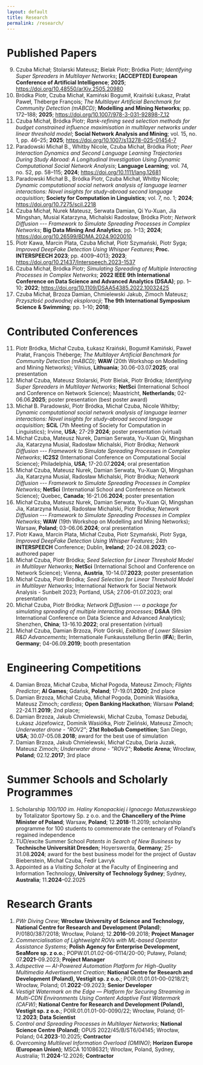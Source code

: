 ```yaml
---
layout: default
title: Research
permalink: /research/
---
```


# Published Papers

9. Czuba Michał; Stolarski Mateusz; Bielak Piotr; Bródka Piotr; _Identifying Super Spreaders in Multilayer Networks_; __[ACCEPTED] European Conference of Artificial Intelligence__; __2025__; https://doi.org/10.48550/arXiv.2505.20980
8. Bródka Piotr, Czuba Michał, Kamiński Bogumił, Kraiński Łukasz, Prałat Paweł, Théberge François; _The Multilayer Artificial Benchmark for Community Detection (mABCD)_; __Modelling and Mining Networks__; pp. 172–188; __2025__; https://doi.org/10.1007/978-3-031-92898-7_12
7. Czuba Michał, Bródka Piotr; _Rank-refining seed selection methods for budget constrained influence maximisation in multilayer networks under linear threshold model_; __Social Network Analysis and Mining__; vol. 15, no. 1, pp. 46–25; __2025__; https://doi.org/10.1007/s13278-025-01454-7
6. Paradowski Michał B., Whitby Nicole, Czuba Michał, Bródka Piotr; _Peer Interaction Dynamics and Second Language Learning Trajectories During Study Abroad: A Longitudinal Investigation Using Dynamic Computational Social Network Analysis_; __Language Learning__; vol. 74, no. S2, pp. 58–115; __2024__; https://doi.org/10.1111/lang.12681
5. Paradowski Michał B., Bródka Piotr, Czuba Michał, Whitby Nicole; _Dynamic computational social network analysis of language learner interactions: Novel insights for study-abroad second language acquisition_; __Society for Computation in Linguistics__; vol. 7, no. 1; __2024__; https://doi.org/10.7275/scil.2218
4. Czuba Michał, Nurek Mateusz, Serwata Damian, Qi Yu-Xuan, Jia Mingshan, Musial Katarzyna, Michalski Radosław, Bródka Piotr; _Network Diffusion --- Framework to Simulate Spreading Processes in Complex Networks_; __Big Data Mining And Analytics__; pp. 1–13; __2024__; https://doi.org/10.26599/BDMA.2024.9020010
3. Piotr Kawa, Marcin Plata, Czuba Michał, Piotr Szymański, Piotr Syga; _Improved DeepFake Detection Using Whisper Features_; __Proc. INTERSPEECH 2023__; pp. 4009–4013; __2023__; https://doi.org/10.21437/Interspeech.2023-1537
2. Czuba Michał, Bródka Piotr; _Simulating Spreading of Multiple Interacting Processes in Complex Networks_; __2022 IEEE 9th International Conference on Data Science and Advanced Analytics (DSAA)__; pp. 1–10; __2022__; https://doi.org/10.1109/DSAA54385.2022.10032425
1. Czuba Michał, Brzoza Damian, Chmielewski Jakub, Zimoch Mateusz; _Przyszłość podwodnej eksploracji_; __The 9th International Symposium Science & Swimming__; pp. 1–10; __2018__;

# Contributed Conferences

11.  Piotr Bródka, Michał Czuba, Łukasz Kraiński, Bogumił Kamiński, Paweł Prałat, François Théberge; _The Multilayer Artificial Benchmark for Community Detection (mABCD)_; __WAW__ (20th Workshop on Modelling and Mining Networks); Vilnius, __Lithuania__; 30.06-03.07.__2025__; oral presentation
10.  Michał Czuba, Mateusz Stolarski, Piotr Bielak, Piotr Bródka; _Identifying Super Spreaders in Multilayer Networks_; __NetSci__ (International School and Conference on Network Science); Maastricht, __Netherlands__; 02-06.06.__2025__; poster presentation (best poster award)
9.  Michał B. Paradowski, Piotr Bródka, Michał Czuba, Nicole Whitby; _Dynamic computational social network analysis of language learner interactions: Novel insights for study-abroad second language acquisition_; __SCiL__ (7th Meeting of Society for Computation in Linguistics); Irvine, __USA__; 27-29 __2024__; poster presentation (virtual)
8.  Michał Czuba, Mateusz Nurek, Damian Serwata, Yu-Xuan Qi, Mingshan Jia, Katarzyna Musial, Radosław Michalski, Piotr Bródka; _Network Diffusion --- Framework to Simulate Spreading Processes in Complex Networks_; __IC2S2__ (International Conference on Computational Social Science); Philadelphia, __USA__; 17-20.07.__2024__; oral presentation
7.  Michał Czuba, Mateusz Nurek, Damian Serwata, Yu-Xuan Qi, Mingshan Jia, Katarzyna Musial, Radosław Michalski, Piotr Bródka; _Network Diffusion --- Framework to Simulate Spreading Processes in Complex Networks_; __NetSci__ (International School and Conference on Network Science); Quebec, __Canada__; 16-21.06.__2024__; poster presentation
6.  Michał Czuba, Mateusz Nurek, Damian Serwata, Yu-Xuan Qi, Mingshan Jia, Katarzyna Musial, Radosław Michalski, Piotr Bródka; _Network Diffusion --- Framework to Simulate Spreading Processes in Complex Networks_; __WAW__ (19th Workshop on Modelling and Mining Networks); Warsaw, __Poland__; 03-06.06.__2024__; oral presentation
5.  Piotr Kawa, Marcin Plata, Michał Czuba, Piotr Szymański, Piotr Syga, _Improved DeepFake Detection Using Whisper Features_; 24th __INTERSPEECH__ Conference; Dublin, __Ireland__; 20-24.08.__2023__; co-authored paper
4.  Michał Czuba, Piotr Bródka; _Seed Selection for Linear Threshold Model in Multilayer Networks_; __NetSci__ (International School and Conference on Network Science); Vienna, __Austria__, 10-14.07.__2023__; poster presentation
3.  Michał Czuba, Piotr Bródka; _Seed Selection for Linear Threshold Model in Multilayer Networks_; International Network for Social Network Analysis - Sunbelt 2023; Portland, USA; 27.06-01.07.2023; oral presentation
2. Michał Czuba, Piotr Bródka; _Network Diffusion --- a package for simulating spreading of multiple interacting processes_; __DSAA__ (9th International Conference on Data Science and Advanced Analytics); Shenzhen, __China__; 13-16.10.__2022__; oral presentation (virtual)
1. Michał Czuba, Damian Brzoza, Piotr Górski, _Exibition of Lower Silesian R&D Advancements_; Internationale Funkausstellung Berlin (__IFA__); Berlin, __Germany__; 04-06.09.__2019__; booth presentation 

# Engineering Competitions

4. Damian Broza, Michał Czuba, Michał Pogoda, Mateusz Zimoch;  _Flights Predictor_; __AI Games__; Gdańsk, __Poland__; 17-19.01.__2020__; 2nd place
3. Damian Brzoza, Michał Czuba, Michał Pogoda, Dominik Wasiółka, Mateusz Zimoch; _cardless_; __Open Banking Hackathon__; Warsaw __Poland__; 22-24.11.__2019__; 2nd place; 
2. Damian Brzoza, Jakub Chmielewski, Michał Czuba, Tomasz Debudaj, Łukasz Józefowicz, Dominik Wasiółka, Piotr Zieliński, Mateusz Zimoch; _Underwater drone - "ROV2"_; __21st RoboSub Competition__; San Diego, __USA__; 30.07-05.08.__2018__; award for the best use of simulation
1. Damian Brzoza, Jakub Chmielewski, Michał Czuba, Daria Juzak, Mateusz Zimoch; _Underwater drone - "ROV2"_; __Robotic Arena__; Wrocław, __Poland__; 02.12.__2017__; 3rd place

# Summer Schools and Scholarly Programmes

1. Scholarship _100/100 im. Haliny Konopackiej i Ignacego Matuszewskiego_ by Totalizator Sportowy Sp. z o.o. and the __Chancellery of the Prime Minister of Poland__; Warsaw, __Poland__; 12.__2018__-11.2019; scholarship programme for 100 students to commemorate the centenary of Poland’s regained independence
2. TUD/excite Summer School _Patents in Search of New Business_ by __Technische Universität Dresden__; Hoyerswerda, __Germany__; 25-31.08.__2024__; award for the best business model for the project of Gustav Bieberstein, Michał Czuba, Fedir Lavryk
3. Appointed as a _Visiting Scholar_ at the Faculty of Engineering and Information Technology, __University of Technology Sydney__; Sydney, __Australia__; 11.__2024__–02.2025

# Research Grants

1. _PWr Diving Crew_; __Wrocław University of Science and Technology, National Centre for Research and Development (Poland)__; P/0180/387/2018; Wrocław, Poland; 12.__2016__–09.2018; __Project Manager__
2. _Commercialisation of Lightweight ROVs with ML-based Operator Assistance Systems_; __Polish Agency for Enterprise Development, SeaMore sp. z o.o.__; POPW.01.01.02-06-0114/20-00; Puławy, Poland; 07.__2021__–09.2023; __Project Manager__
3. _Adspective — AI-Powered Automation Platform for High-Quality Multimedia Advertisement Creation_; __National Centre for Research and Development (Poland), Vestigit sp. z o.o.__; POIR.01.01.01-00-0218/21; Wrocław, Poland; 01.__2022__-09.2023; __Senior Developer__
4. _Vestigit Watermark on the Edge — Platform for Securing Streaming in Multi-CDN Environments Using Content Adaptive Fast Watermark (CAFW)_; __National Centre for Research and Development (Poland), Vestigit sp. z o.o.__; POIR.01.01.01-00-0090/22; Wrocław, Poland; 01-12.__2023__; __Data Scientist__
5. _Control and Spreading Processes in Multilayer Networks_; __National Science Centre (Poland)__; OPUS 2022/45/B/ST6/04145; Wrocław, Poland; 04.__2023__-10.2025; __Contractor__
6. _Overcoming Multilevel Information Overload (OMINO)_; __Horizon Europe (European Union)__; MSCA 101086321; Wrocław, Poland, Sydney, Australia; 11.__2024__-12.2026; __Contractor__

